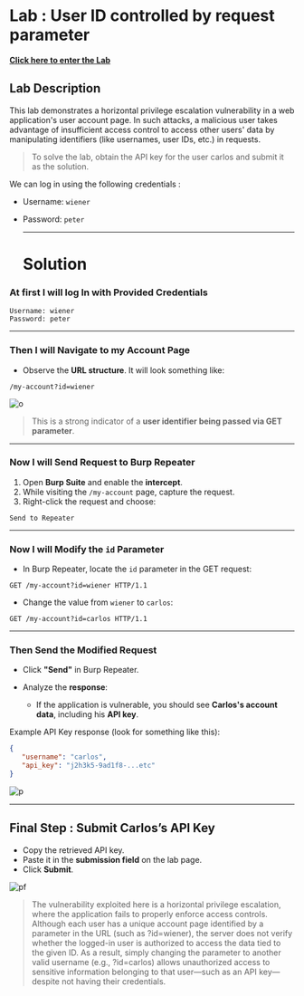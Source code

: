 # Lab : User ID controlled by request parameter 
[**Click here to enter the Lab**](https://portswigger.net/web-security/access-control/lab-user-id-controlled-by-request-parameter)

## Lab Description

This lab demonstrates a horizontal privilege escalation vulnerability in a web application's user account page. In such attacks, a malicious user takes advantage of insufficient access control to access other users' data by manipulating identifiers (like usernames, user IDs, etc.) in requests.
> To solve the lab, obtain the API key for the user carlos and submit it as the solution.

We can log in using the following credentials :

* Username: `wiener`
* Password: `peter`

  ---
  # Solution

### At first I will log In with Provided Credentials

```plaintext
Username: wiener  
Password: peter
```

---

### Then I will Navigate to my Account Page

* Observe the **URL structure**. It will look something like:

```
/my-account?id=wiener
```
![o](https://github.com/user-attachments/assets/96c82a00-0a06-46a2-8f21-045aeef02dee)

> This is a strong indicator of a **user identifier being passed via GET parameter**.

---

### Now I will Send Request to Burp Repeater

1. Open **Burp Suite** and enable the **intercept**.
2. While visiting the `/my-account` page, capture the request.
3. Right-click the request and choose:

```
Send to Repeater
```

---

### Now I will Modify the `id` Parameter

* In Burp Repeater, locate the `id` parameter in the GET request:

```http
GET /my-account?id=wiener HTTP/1.1
```

* Change the value from `wiener` to `carlos`:

```http
GET /my-account?id=carlos HTTP/1.1
```

---

### Then Send the Modified Request

* Click **"Send"** in Burp Repeater.
* Analyze the **response**:

  * If the application is vulnerable, you should see **Carlos's account data**, including his **API key**.

Example API Key response (look for something like this):

```json
{
   "username": "carlos",
   "api_key": "j2h3k5-9ad1f8-...etc"
}
```
![p](https://github.com/user-attachments/assets/dc8af879-7e71-4638-b358-bac8b1af0176)

---

 ## Final Step : Submit Carlos’s API Key

* Copy the retrieved API key.
* Paste it in the **submission field** on the lab page.
* Click **Submit**.

![pf](https://github.com/user-attachments/assets/cc1d62ad-489f-4c46-9aaf-8b63be59bd7c)


> The vulnerability exploited here is a horizontal privilege escalation, where the application fails to properly enforce access controls. Although each user has a unique account page identified by a parameter in the URL (such as ?id=wiener), the server does not verify whether the logged-in user is authorized to access the data tied to the given ID. As a result, simply changing the parameter to another valid username (e.g., ?id=carlos) allows unauthorized access to sensitive information belonging to that user—such as an API key—despite not having their credentials.

